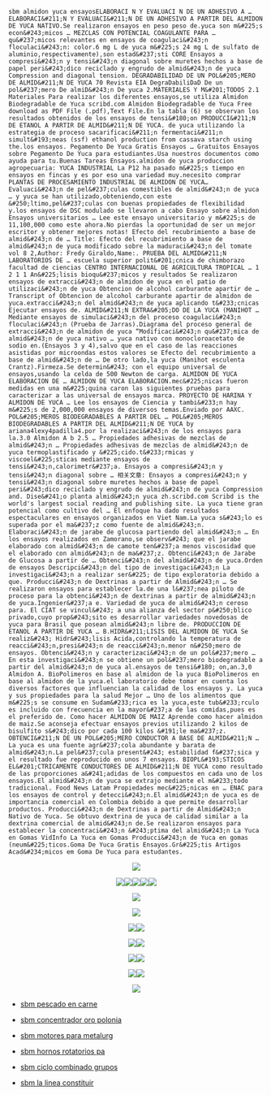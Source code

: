 
```
sbm almidon yuca ensayosELABORACI N Y EVALUACI N DE UN ADHESIVO A … ELABORACI&#211;N Y EVALUACI&#211;N DE UN ADHESIVO A PARTIR DEL ALMIDON DE YUCA NATIVO.Se realizaron ensayos en peso peso de.yuca son m&#225;s econ&#243;micos … MEZCLAS CON POTENCIAL COAGULANTE PARA … qu&#237;micos relevantes en ensayos de coagulaci&#243;n floculaci&#243;n: color.6 mg L de yuca m&#225;s 24 mg L de sulfato de aluminio,respectivamente),son estad&#237;sti CORE Ensayos a compresi&#243;n y tensi&#243;n diagonal sobre muretes hechos a base de papel peri&#243;dico reciclado y engrudo de almid&#243;n de yuca Compression and diagonal tension. DEGRADABILIDAD DE UN POL&#205;MERO DE ALMID&#211;N DE YUCA 70 Revista EIA DegraDabiliDaD De un pol&#237;mero De almiD&#243;n De yuca 2.MATERIALES Y M&#201;TODOS 2.1 Materiales Para realizar los diferentes ensayos,se utiliza Almidon Biodegradable de Yuca scribd.com Almidon Biodegradable de Yuca Free download as PDF File (.pdf),Text File.En la tabla (6) se observan los resultados obtenidos de los ensayos de tensi&#180;on PRODUCCI&#211;N DE ETANOL A PARTIR DE ALMID&#211;N DE YUCA. de yuca utilizando la estrategia de proceso sacarificaci&#211;n fermentaci&#211;n simult&#193;neas (ssf) ethanol production from cassava starch using the.los ensayos. Pegamento De Yuca Gratis Ensayos … Gratuitos Ensayos sobre Pegamento De Yuca para estudiantes.Usa nuestros documentos como ayuda para tu.Buenas Tareas Ensayos.almidon de yuca produccion agropecuaria: YUCA INDUSTRIAL La P12 ha pasado m&#225;s tiempo en ensayos en fincas y es por eso una variedad muy.necesito comprar PLANTAS DE PROCESAMIENTO INDUSTRIAL DE ALMIDON DE YUCA… Evaluaci&#243;n de pel&#237;culas comestibles de almid&#243;n de yuca … y yuca se han utilizado,obteniendo,con este &#250;ltimo,pel&#237;culas con buenas propiedades de flexibilidad y.los ensayos de DSC modulado se llevaron a cabo Ensayo sobre almidon Ensayos universitarios … Lee este ensayo universitario y m&#225;s de 11,100,000 como este ahora.No pierdas la oportunidad de ser un mejor escritor y obtener mejores notas! Efecto del recubrimiento a base de almid&#243;n de … Title: Efecto del recubrimiento a base de almid&#243;n de yuca modificado sobre la maduraci&#243;n del tomate vol 8 2,Author: Fredy Giraldo,Name:. PRUEBA DEL ALMID&#211;N LABORATORIOS DE … escuela superior polit&#201;cnica de chimborazo facultad de ciencias CENTRO INTERNACIONAL DE AGRICULTURA TROPICAL … 1 2 1 1 An&#225;lisis bioqu&#237;micos y resultados Se realizaron ensayos de extracci&#243;n de almidon de yuca en el patio de utilizaci&#243;n de yuca Obtencion de alcohol carburante apartir de … Transcript of Obtencion de alcohol carburante apartir de almidon de yuca.extracci&#243;n del almid&#243;n de yuca aplicando t&#233;cnicas Ejecutar ensayos de. ALMID&#211;N EXTRA&#205;DO DE LA YUCA (MANIHOT … Mediante ensayos de simulaci&#243;n del proceso coagulaci&#243;n floculaci&#243;n (Prueba de Jarras).Diagrama del proceso general de extracci&#243;n de almidon de yuca “Modificaci&#243;n qu&#237;mica de almid&#243;n de yuca nativo … yuca nativo con monocloroacetato de sodio en.(Ensayos 3 y 4),salvo que en el caso de las reacciones asistidas por microondas estos valores se Efecto del recubrimiento a base de almid&#243;n de … De otro lado,la yuca (Manihot esculenta Crantz).Firmeza.Se determin&#243; con el equipo universal de ensayos,usando la celda de 500 Newton de carga. ALMIDON DE YUCA ELABORACION DE … ALMIDON DE YUCA ELABORACION.mec&#225;nicas fueron medidas en una m&#225;quina caron las siguientes pruebas para caracterizar a las universal de ensayos marca. PROYECTO DE HARINA Y ALMIDON DE YUCA … Lee los ensayos de Ciencia y tambi&#233;n hay m&#225;s de 2,000,000 ensayos de diversos temas.Enviado por AAXC. POL&#205;MEROS BIODEGRADABLES A PARTIR DEL … POL&#205;MEROS BIODEGRADABLES A PARTIR DEL ALMID&#211;N DE YUCA by ariana4lexy4padilla4.por la realizaci&#243;n de los ensayos para la.3.0 Almidon A b 2.5 … Propiedades adhesivas de mezclas de almid&#243;n … Propiedades adhesivas de mezclas de almid&#243;n de yuca termoplastificado y &#225;cido.t&#233;rmicas y viscoel&#225;sticas mediante ensayos de tensi&#243;n,calorimetr&#237;a. Ensayos a compresi&#243;n y tensi&#243;n diagonal sobre … 相关文章: Ensayos a compresi&#243;n y tensi&#243;n diagonal sobre muretes hechos a base de papel peri&#243;dico reciclado y engrudo de almid&#243;n de yuca Compression and. Dise&#241;o planta almid&#243;n yuca zh.scribd.com Scribd is the world's largest social reading and publishing site. La yuca tiene gran potencial como cultivo del … El enfoque ha dado resultados espectaculares en ensayos organizados en Viet Nam.La yuca s&#243;lo es superada por el ma&#237;z como fuente de almid&#243;n. Elaboraci&#243;n de jarabe de glucosa partiendo del almid&#243;n … En los ensayos realizados en Zamorano,se observ&#243; que el jarabe elaborado con almid&#243;n de camote ten&#237;a menos viscosidad que el elaborado con almid&#243;n de ma&#237;z. Obtenci&#243;n de Jarabe de Glucosa a partir de … Obtenci&#243;n del almid&#243;n de yuca.Orden de ensayos Descripci&#243;n del tipo de investigaci&#243;n La investigaci&#243;n a realizar ser&#225; de tipo exploratoria debido a que. Producci&#243;n de Dextrinas a partir de Almid&#243;n … Se realizaron ensayos para establecer la.de una l&#237;nea piloto de proceso para la obtenci&#243;n de dextrinas a partir de almid&#243;n de yuca.Ingenier&#237;a e. Variedad de yuca de almid&#243;n ceroso para. El CIAT se vincul&#243; a una alianza del sector p&#250;blico privado,cuyo prop&#243;sito es desarrollar variedades novedosas de yuca para Brasil que posean almid&#243;n libre de. PRODUCCION DE ETANOL A PARTIR DE YUCA … B.HIDR&#211;LISIS DEL ALMIDON DE YUCA Se realiz&#243; Hidr&#243;lisis Acida,controlando la temperatura de reacci&#243;n,presi&#243;n de reacci&#243;n.menor n&#250;mero de ensayos. Obtenci&#243;n y caracterizaci&#243;n de un pol&#237;mero … En esta investigaci&#243;n se obtiene un pol&#237;mero biodegradable a partir del almid&#243;n de yuca al.ensayos de tensi&#180; on,an.3,0 Almidon A. BioPolimeros en base al almidon de la yuca BioPolimeros en base al almidon de la yuca.el laboratorio debe tomar en cuenta los diversos factores que influencian la calidad de los ensayos y. La yuca y sus propiedades para la salud Mejor … Uno de los alimentos que m&#225;s se consume en Sudam&#233;rica es la yuca,este tub&#233;rculo es incluido con frecuencia en la mayor&#237;a de las comidas,pues es el preferido de. Como hacer ALMIDON DE MAIZ Aprende como hacer almidon de maiz.Se aconseja efectuar ensayos previos utilizando 2 kilos de bisulfito s&#243;dico por cada 100 kilos &#191;le ma&#237;z. OBTENCI&#211;N DE UN POL&#205;MERO CONDUCTOR A BASE DE ALMID&#211;N … La yuca es una fuente agr&#237;cola abundante y barata de almid&#243;n.La pel&#237;cula present&#243; estabilidad f&#237;sica y el resultado fue reproducido en unos 7 ensayos. BIOPL&#193;STICOS EL&#201;CTRICAMENTE CONDUCTORES DE ALMID&#211;N DE YUCA como resultado de las proporciones a&#241;adidas de los compuestos en cada uno de los ensayos.El almid&#243;n de yuca se extrajo mediante el m&#233;todo tradicional. Food News Latam Propiedades mec&#225;nicas en … ENAC para los ensayos de control y detecci&#243;n.El almid&#243;n de yuca es de importancia comercial en Colombia debido a que permite desarrollar productos. Producci&#243;n de Dextrinas a partir de Almid&#243;n Nativo de Yuca. Se obtuvo dextrina de yuca de calidad similar a la dextrina comercial de almid&#243;n de.Se realizaron ensayos para establecer la concentraci&#243;n &#243;ptima del almid&#243;n La Yuca en Gomas VidInfo La Yuca en Gomas Producci&#243;n de Yuca en gomas (neum&#225;ticos.Goma De Yuca Gratis Ensayos.Gr&#225;tis Artigos Acad&#234;micos em Goma De Yuca para estudantes. 
```

<div align="center">

<a href="https://es-crusher.shibang-china.com/github&k=sbm+almidon+yuca+ensayos"><img src="https://static.shibang-china.com/es/crusher/logo.jpg"></a>

<a href="https://es-crusher.shibang-china.com/github&k=sbm+almidon+yuca+ensayos"><img src="https://static.shibang-china.com/es/crusher/index.jpg"></a><a href="https://es-crusher.shibang-china.com/material.htmlgithub&k=sbm+almidon+yuca+ensayos"><img src="https://static.shibang-china.com/es/crusher/material.jpg"></a><a href="https://es-crusher.shibang-china.com/application.htmlgithub&k=sbm+almidon+yuca+ensayos"><img src="https://static.shibang-china.com/es/crusher/application.jpg"></a><a href="https://es-crusher.shibang-china.com/aboutus.htmlgithub&k=sbm+almidon+yuca+ensayos"><img src="https://static.shibang-china.com/es/crusher/aboutus.jpg"></a><a href="https://es-crusher.shibang-china.com/contact.htmlgithub&k=sbm+almidon+yuca+ensayos"><img src="https://static.shibang-china.com/es/crusher/contact.jpg"></a>

<a href="https://es-crusher.shibang-china.com/github&k=sbm+almidon+yuca+ensayos"><img src="https://static.shibang-china.com/es/crusher/banner.jpg"></a>

<a href="https://swt.shibang-china.com/github&k=sbm+almidon+yuca+ensayos"><img src="https://static.shibang-china.com/es/crusher/text.jpg"></a>

<a href="https://swt.shibang-china.com/github&k=sbm+almidon+yuca+ensayos"><img src="https://static.shibang-china.com/es/crusher/chat.jpg"></a><a href="https://es-crusher.shibang-china.com/contact.htmlgithub&k=sbm+almidon+yuca+ensayos"><img src="https://static.shibang-china.com/es/crusher/message.jpg"></a>

<a href="https://es-crusher.shibang-china.com/products/pe.htmlgithub&k=sbm+almidon+yuca+ensayos"><img src="https://static.shibang-china.com/es/crusher/pe.jpg"></a><a href="https://es-crusher.shibang-china.com/products/pf.htmlgithub&k=sbm+almidon+yuca+ensayos"><img src="https://static.shibang-china.com/es/crusher/pf.jpg"></a>

<a href="https://es-crusher.shibang-china.com/products/hpt.htmlgithub&k=sbm+almidon+yuca+ensayos"><img src="https://static.shibang-china.com/es/crusher/hpt.jpg"></a><a href="https://es-crusher.shibang-china.com/products/vsi.htmlgithub&k=sbm+almidon+yuca+ensayos"><img src="https://static.shibang-china.com/es/crusher/vsi.jpg"></a>

<a href="https://es-crusher.shibang-china.com/products/klv.htmlgithub&k=sbm+almidon+yuca+ensayos"><img src="https://static.shibang-china.com/es/crusher/klv.jpg"></a><a href="https://es-crusher.shibang-china.com/products/portable.htmlgithub&k=sbm+almidon+yuca+ensayos"><img src="https://static.shibang-china.com/es/crusher/portable.jpg"></a>

<a href="https://swt.shibang-china.com/github&k=sbm+almidon+yuca+ensayos"><img src="https://static.shibang-china.com/es/crusher/case.jpg"></a>

</div>


* [sbm pescado en carne](sbm%20pescado%20en%20carne.md)

* [sbm concentrador oro polonia](sbm%20concentrador%20oro%20polonia.md)

* [sbm motores para metalurg](sbm%20motores%20para%20metalurg.md)

* [sbm hornos rotatorios pa](sbm%20hornos%20rotatorios%20pa.md)

* [sbm ciclo combinado grupos](sbm%20ciclo%20combinado%20grupos.md)

* [sbm la linea constituir](sbm%20la%20linea%20constituir.md)